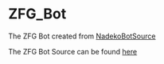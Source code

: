 # ZFG_Bot
 The ZFG Bot created from <a href="https://gitlab.com/Kwoth/nadekobot">NadekoBotSource</a>


The ZFG Bot Source can be found <a href="https://github.com/duttyfly1/ZFG_Bot">here</a>
